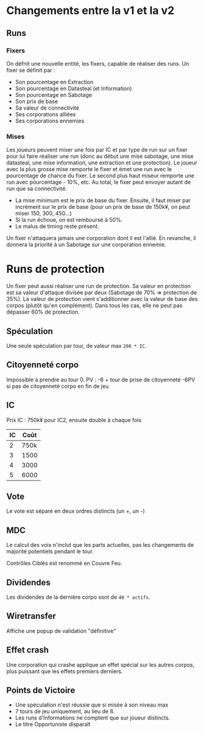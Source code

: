 # Changements entre la v1 et la v2

## Runs
### Fixers
On défnit une nouvelle entité, les fixers, capable de réaliser des runs.
Un fixer se définit par :

* Son pourcentage en Extraction
* Son pourcentage en Datasteal (et Information)
* Son pourcentage en Sabotage
* Son prix de base
* Sa valeur de connectivité
* Ses corporations alliées
* Ses corporations ennemies

### Mises
Les joueurs peuvent miser une fois par IC et par type de run sur un fixer pour lui faire réaliser une run (donc au début une mise sabotage, une mise datasteal, une mise information, une extraction et une protection). Le joueur avec la plus grosse mise remporte le fixer et émet une run avec le pourcentage de chance du fixer. Le second plus haut miseur remporte une run avec pourcentage - 10%, etc. Au total, le fixer peut envoyer autant de run que sa connectivité.

* La mise minimum est le prix de base du fixer. Ensuite, il faut miser par incrément sur le prix de base (pour un prix de base de 150k¥, on peut miser 150, 300, 450...)
* Si la run échoue, on est remboursé à 50%.
* Le malus de timing reste présent.

Un fixer n'attaquera jamais une corporation dont il est l'allié.
En revanche, il donnera la priorité à un Sabotage sur une corporation ennemie.

# Runs de protection
Un fixer peut aussi réaliser une run de protection. Sa valeur en protection est sa valeur d'attaque divisée par deux (Sabotage de 70% => protection de 35%).
La valeur de protection vient s'additionner avec la valeur de base des corpos (plutôt qu'en complément). Dans tous les cas, elle ne peut pas dépasser 60% de protection.

## Spéculation
Une seule spéculation par tour, de valeur max `200 * IC`.

## Citoyenneté corpo
Impossible à prendre au tour 0.
PV : -6 + tour de prise de citoyenneté
-6PV si pas de citoyenneté corpo en fin de jeu

## IC
Prix IC : 750k¥ pour IC2, ensuite double à chaque fois

| IC | Coût       |
|----|------------|
| 2  |  750k      |
| 3  |  1500      |
| 4  |  3000      |
| 5  |  6000      |


## Vote
Le vote est séparé en deux ordres distincts (un +, un -)

## MDC
Le calcul des voix n'inclut que les parts actuelles, pas les changements de majorité potentiels pendant le tour.

Contrôles Ciblés est renommé en Couvre Feu.

## Dividendes
Les dividendes de la dernière corpo sont de `40 * actifs`.

## Wiretransfer
Affiche une popup de validation "définitive"

## Effet crash
Une corporation qui crashe applique un effet spécial sur les autres corpos, plus puissant que les effets premiers derniers.

## Points de Victoire

* Une spéculation n'est réussie que si misée à son niveau max
* 7 tours de jeu uniquement, au lieu de 8.
* Les runs d'Informations ne comptent que sur joueur distincts.
* Le titre Opportuniste disparaît
